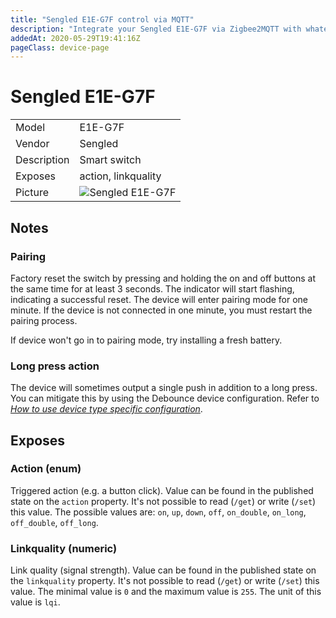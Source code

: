 ```yaml
---
title: "Sengled E1E-G7F control via MQTT"
description: "Integrate your Sengled E1E-G7F via Zigbee2MQTT with whatever smart home infrastructure you are using without the vendors bridge or gateway."
addedAt: 2020-05-29T19:41:16Z
pageClass: device-page
---
```


<!-- !!!! -->
<!-- ATTENTION: This file is auto-generated through docgen! -->
<!-- You can only edit the "## Notes"-Section till next h1 (#) or h2 heading (##). -->
<!-- Do NOT use h1 or h2 heading within "## Notes"-Section. -->
<!-- !!!! -->

# Sengled E1E-G7F

|     |     |
|-----|-----|
| Model | E1E-G7F  |
| Vendor  | Sengled  |
| Description | Smart switch  |
| Exposes | action, linkquality |
| Picture | ![Sengled E1E-G7F](https://psi-4ward.github.io/zigbee2mqtt.io/images/devices/E1E-G7F.jpg) |


<!-- Notes BEGIN: You can edit here. Add "## Notes" headline if not already present. -->
## Notes


### Pairing
Factory reset the switch by pressing and holding the on and off buttons at the same time for at least 3 seconds. The indicator will start flashing, indicating a successful reset. The device will enter pairing mode for one minute. If the device is not connected in one minute, you must restart the pairing process.

If device won't go in to pairing mode, try installing a fresh battery.

### Long press action
The device will sometimes output a single push in addition to a long press. You can mitigate this by using the Debounce device configuration. Refer to *[How to use device type specific configuration](../guide/configuration/devices-groups.md#specific-device-options)*.

<!-- Notes END: Do not edit below this line -->


## Exposes

### Action (enum)
Triggered action (e.g. a button click).
Value can be found in the published state on the `action` property.
It's not possible to read (`/get`) or write (`/set`) this value.
The possible values are: `on`, `up`, `down`, `off`, `on_double`, `on_long`, `off_double`, `off_long`.

### Linkquality (numeric)
Link quality (signal strength).
Value can be found in the published state on the `linkquality` property.
It's not possible to read (`/get`) or write (`/set`) this value.
The minimal value is `0` and the maximum value is `255`.
The unit of this value is `lqi`.

